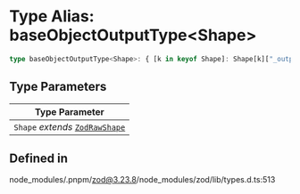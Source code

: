 # Type Alias: baseObjectOutputType\<Shape\>

```ts
type baseObjectOutputType<Shape>: { [k in keyof Shape]: Shape[k]["_output"] };
```

## Type Parameters

| Type Parameter |
| ------ |
| `Shape` *extends* [`ZodRawShape`](ZodRawShape.md) |

## Defined in

node\_modules/.pnpm/zod@3.23.8/node\_modules/zod/lib/types.d.ts:513
